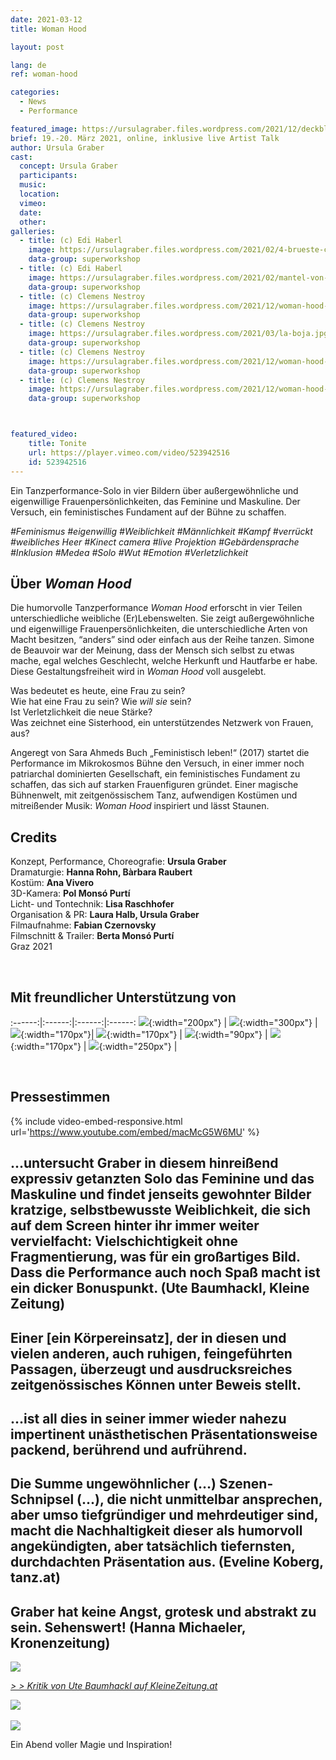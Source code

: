 ```yaml
---
date: 2021-03-12
title: Woman Hood

layout: post

lang: de
ref: woman-hood

categories:
  - News
  - Performance

featured_image: https://ursulagraber.files.wordpress.com/2021/12/deckblatt.jpg?w=500&fit=crop
brief: 19.-20. März 2021, online, inklusive live Artist Talk
author: Ursula Graber
cast:
  concept: Ursula Graber
  participants:
  music:
  location:
  vimeo:
  date:
  other:
galleries:
  - title: (c) Edi Haberl
    image: https://ursulagraber.files.wordpress.com/2021/02/4-brueste-c-edi-haberl-7_1.jpg?w=1024&fit=crop
    data-group: superworkshop
  - title: (c) Edi Haberl
    image: https://ursulagraber.files.wordpress.com/2021/02/mantel-von-hinten-c-edi-haberl-15_1.jpg?w=1024&fit=crop
    data-group: superworkshop
  - title: (c) Clemens Nestroy
    image: https://ursulagraber.files.wordpress.com/2021/12/woman-hood-c-clemens-nestroy-10_small.jpg
    data-group: superworkshop
  - title: (c) Clemens Nestroy
    image: https://ursulagraber.files.wordpress.com/2021/03/la-boja.jpg
    data-group: superworkshop
  - title: (c) Clemens Nestroy
    image: https://ursulagraber.files.wordpress.com/2021/12/woman-hood-c-clemens-nestroy-7.jpg
    data-group: superworkshop
  - title: (c) Clemens Nestroy
    image: https://ursulagraber.files.wordpress.com/2021/12/woman-hood-c-clemens-nestroy-18.jpg
    data-group: superworkshop



featured_video:
    title: Tonite
    url: https://player.vimeo.com/video/523942516
    id: 523942516
---
```

Ein Tanzperformance-Solo in vier Bildern über außergewöhnliche und eigenwillige Frauenpersönlichkeiten, das Feminine und Maskuline. Der Versuch, ein feministisches Fundament auf der Bühne zu schaffen.


*#Feminismus #eigenwillig #Weiblichkeit #Männlichkeit #Kampf #verrückt #weibliches Heer #Kinect camera #live Projektion #Gebärdensprache #Inklusion #Medea #Solo #Wut #Emotion #Verletzlichkeit*

<!--plop-->
## Über *Woman Hood*


Die humorvolle Tanzperformance *Woman Hood* erforscht in vier Teilen unterschiedliche weibliche (Er)Lebenswelten. Sie zeigt außergewöhnliche und eigenwillige Frauenpersönlichkeiten, die unterschiedliche Arten von Macht besitzen, “anders” sind oder einfach aus der Reihe tanzen.
Simone de Beauvoir war der Meinung, dass der Mensch sich selbst zu etwas mache, egal welches Geschlecht, welche Herkunft und Hautfarbe er habe. Diese Gestaltungsfreiheit wird in *Woman Hood* voll ausgelebt.<br>

Was bedeutet es heute, eine Frau zu sein? <br>
Wie hat eine Frau zu sein? Wie *will sie* sein?<br>
Ist Verletzlichkeit die neue Stärke?<br>
Was zeichnet eine Sisterhood, ein unterstützendes Netzwerk von Frauen, aus?

Angeregt von Sara Ahmeds Buch „Feministisch leben!“ (2017) startet die Performance im Mikrokosmos Bühne den Versuch, in einer immer noch patriarchal dominierten Gesellschaft, ein feministisches Fundament zu schaffen, das sich auf starken Frauenfiguren gründet.
Einer magische Bühnenwelt, mit zeitgenössischem Tanz, aufwendigen Kostümen und mitreißender Musik: *Woman Hood* inspiriert und lässt Staunen.


<!--plop-->

## Credits


Konzept, Performance, Choreografie: 	**Ursula Graber**<br>
Dramaturgie:	**Hanna Rohn, Bàrbara Raubert**<br>
Kostüm:	**Ana Vivero**<br>
3D-Kamera: **Pol Monsó Purtí**<br>
Licht- und Tontechnik:	**Lisa Raschhofer**<br>
Organisation & PR:	**Laura Halb, Ursula Graber**<br>
Filmaufnahme: **Fabian Czernovsky**<br>
Filmschnitt & Trailer: **Berta Monsó Purtí**<br>
Graz 2021

<br>

## Mit freundlicher Unterstützung von


:------:|:------:|:------:|:------:
![]({{site.url}}/images/logograz.png){:width="200px"} | ![]({{site.url}}/images/logobund.png){:width="300px"} | ![]({{site.url}}/images/bildrecht_sw1.png){:width="170px"}| ![]({{site.url}}/images/logodat.png){:width="170px"} | ![]({{site.url}}/images/logokristallwerk.png){:width="90px"} | ![]({{site.url}}/images/logolaut.png){:width="170px"} | ![]({{site.url}}/images/logo_ccter_sw2.png){:width="250px"} |

<br>

## Pressestimmen


{% include video-embed-responsive.html url='https://www.youtube.com/embed/macMcG5W6MU' %}



## ...untersucht Graber in diesem hinreißend expressiv getanzten Solo das Feminine und das Maskuline und findet jenseits gewohnter Bilder kratzige, selbstbewusste Weiblichkeit, die sich auf dem Screen hinter ihr immer weiter vervielfacht: Vielschichtigkeit ohne Fragmentierung, was für ein großartiges Bild. Dass die Performance auch noch Spaß macht ist ein dicker Bonuspunkt. (Ute Baumhackl, Kleine Zeitung)

## Einer [ein Körpereinsatz], der in diesen und vielen anderen, auch ruhigen, feingeführten Passagen, überzeugt und ausdrucksreiches zeitgenössisches Können unter Beweis stellt.

## ...ist all dies in seiner immer wieder nahezu impertinent unästhetischen Präsentationsweise packend, berührend und aufrührend.

## Die Summe ungewöhnlicher (…) Szenen-Schnipsel (...), die nicht unmittelbar ansprechen, aber umso tiefgründiger und mehrdeutiger sind, macht die Nachhaltigkeit dieser als humorvoll angekündigten, aber tatsächlich tiefernsten, durchdachten Präsentation aus. (Eveline Koberg, tanz.at)

## Graber hat keine Angst, grotesk und abstrakt zu sein. Sehenswert! (Hanna Michaeler, Kronenzeitung)




<div class="long-center-image">
	<a href="https://ursulagraber.files.wordpress.com/2021/06/1-kleine-zeitung_neu_schon.jpg" title="" class="js-smartPhoto" data-caption="" data-id="" data-group="">
		<img src="https://ursulagraber.files.wordpress.com/2021/06/1-kleine-zeitung_neu_schon.jpg"/>
	</a>
</div>

*[> > Kritik von Ute Baumhackl auf KleineZeitung.at](https://www.kleinezeitung.at/kultur/festspiele/5952977/Selbstbewusste-Weiblichkeit-die-kratzt-und-Spass-macht)*


<div class="long-center-image">
	 	<a href="https://www.tanz.at/index.php/kritiken/kritiken-2021/2443-ursula-graber-woman-hood" title="" data-caption="" data-id="" data-group="">
	 		<img src="https://ursulagraber.files.wordpress.com/2021/12/woman-hood-tanz.at-mit-hinweis2.png"/>
	 	</a>
	 </div>

<br>


   <div class="long-center-image">
   	<a href="https://ursulagraber.files.wordpress.com/2021/06/4-kronenzeitung-woman-hood.png" title="" class="js-smartPhoto" data-caption="" data-id="" data-group="">
   		<img src="https://ursulagraber.files.wordpress.com/2021/06/4-kronenzeitung-woman-hood.png"/>
   	</a>
   </div>







<!--plop-->

Ein Abend voller Magie und Inspiration!<br />


<!--[![Totem](https://i.vimeocdn.com/video/746500438_640.jpg)](https://player.vimeo.com/video/306702195)-->
